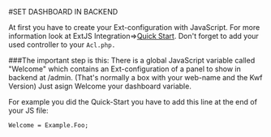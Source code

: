 #SET DASHBOARD IN BACKEND

At first you have to create your Ext-configuration with JavaScript. For more information look at ExtJS 
Integration=>[Quick Start](quick-start.md).
Don't forget to add your used controller to your `Acl.php.`

###The important step is this:
There is a global JavaScript variable called "Welcome" which contains an Ext-configuration of a panel to show in backend at /admin. (That's normally a box with your web-name and the Kwf Version)
Just asign Welcome your dashboard variable.

For example you did the Quick-Start you have to add this line at the end of your JS file:

`Welcome = Example.Foo;`